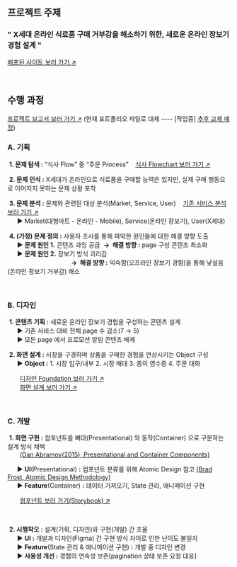 ## 프로젝트 주제

### " X세대 온라인 식료품 구매 거부감을 해소하기 위한, 새로운 온라인 장보기 경험 설계 "

<a href="https://food-search-simjaemoons-projects.vercel.app/" target="_blank">배포된 사이트 보러 가기 ↗</a>

<br />

## 수행 과정

<a href="https://github.com/SimJaemoon/SimJaemoon/blob/main/%ED%8F%AC%ED%8A%B8%ED%8F%B4%EB%A6%AC%EC%98%A4_%EC%8B%AC%EC%9E%AC%EB%AC%B8.pdf" target="_blank">프로젝트 보고서 보러 가기 ↗</a> (현재 포트폴리오 파일로 대체 ---- [작업중] [추후 교체 예정](https://github.com/SimJaemoon/food-search/blob/main/document/TP_FOODSEARCH_Deliver_46_%EC%9E%91%EC%97%85%EC%A4%91.pdf)) 


### A. 기획

&nbsp;**1. 문제 탐색 :** “식사 Flow” 중 “주문 Process” &nbsp;&nbsp;&nbsp;[식사 Flowchart 보러 가기 ↗](https://www.figma.com/board/c3zxwpmIW0PFxOXl1Bp9N9/TP-FOODSEARCH_%EB%B0%B0%ED%8F%AC_240922?node-id=1002-6249&t=PvnyjIjxTJhS09VQ-4, "식사 Flowchart")

&nbsp;**2. 문제 인식 :** X세대가 온라인으로 식료품을 구매할 능력은 있지만, 실제 구매 행동으로 이어지지 못하는 문제 상황 포착

&nbsp;**3. 문제 분석 :** 문제와 관련된 대상 분석(Market, Service, User) &nbsp;&nbsp;&nbsp;[기존 서비스 분석 보러 가기 ↗](https://www.figma.com/board/c3zxwpmIW0PFxOXl1Bp9N9/TP-FOODSEARCH_%EB%B0%B0%ED%8F%AC_240922?node-id=1002-6254&t=PvnyjIjxTJhS09VQ-4, "기존 서비스 분석")  
&emsp;&nbsp; ▶ Market(대형마트 - 온라인 - Mobile), Service(온라인 장보기), User(X세대)

&nbsp;**4. (가정) 문제 정의 :** 사용자 조사를 통해 파악한 원인들에 대한 해결 방향 도출  
&emsp;&nbsp; ▶ **문제 원인 1.** 콘텐츠 과잉 공급&nbsp; **→ &nbsp;해결 방향 :** page 구성 콘텐츠 최소화  
&emsp;&nbsp; ▶ **문제 원인 2.** 장보기 방식 괴리감&nbsp;  
&emsp;&emsp;&emsp;&emsp;&emsp;&emsp;&emsp;&emsp;&emsp;&emsp; **→ &nbsp;해결 방향 :** 익숙함(오프라인 장보기 경험)을 통해 낯설음(온라인 장보기 거부감) 해소

<br/>

### B. 디자인

&nbsp;**1. 콘텐츠 기획 :** 새로운 온라인 장보기 경험을 구성하는 콘텐츠 설계  
&emsp;&nbsp; ▶ 기존 서비스 대비 전체 page 수 감소(7 → 5)  
&emsp;&nbsp; ▶ 모든 page 에서 프로모션 알림 콘텐츠 배제  

&nbsp;**2. 화면 설계 :** 시장을 구경하며 상품을 구매한 경험을 연상시키는 Object 구성  
&emsp;&nbsp; ▶ **Object :** 1. 시장 입구/내부 2. 시장 매대 3. 종이 영수증 4. 주문 대화  

&emsp;&emsp;<a href="https://www.figma.com/design/eYS9TCDxyCUX8tsLPq5sGO/TP_Foodsearch_%EB%B0%B0%ED%8F%AC_000000?node-id=359-145&t=XrUtWrf96rONdBw5-1" target="_blank">디자인 Foundation 보러 가기 ↗</a>  
&emsp;&emsp;<a href="https://www.figma.com/design/eYS9TCDxyCUX8tsLPq5sGO/TP_Foodsearch_%EB%B0%B0%ED%8F%AC_000000?node-id=23-995&t=XrUtWrf96rONdBw5-1" target="_blank">화면 설계 보러 가기 ↗</a>  

<br/>

### C. 개발

&nbsp;**1. 화면 구현 :** 컴포넌트를 뼈대(Presentational) 와 동작(Container) 으로 구분하는 설계 방식 채택  
&emsp;&emsp;<a href="https://medium.com/@dan_abramov/smart-and-dumb-components-7ca2f9a7c7d0" target="_blank">(Dan Abramov(2015), Presentational and Container Components)</a>  

&emsp;&nbsp; ▶ **UI**(Presentational) **:** 컴포넌트 분류를 위해 Atomic Design 참고 <a href="https://atomicdesign.bradfrost.com/chapter-2/" target="_blank">(Brad Frost, Atomic Design Methodology)</a>  
&emsp;&nbsp; ▶ **Feature**(Container) **:** 데이터 가져오기, State 관리, 애니메이션 구현  

&emsp;&emsp;<a href="https://66f0d4048382e05e635a8f98-nlzwzdvqes.chromatic.com/" target="_blank">컴포넌트 보러 가기(Storybook) ↗</a>

<br />

&nbsp;**2. 시행착오 :** 설계(기획, 디자인)와 구현(개발) 간 조율  
&emsp;&nbsp; ▶ **UI :** 개발과 디자인(Figma) 간 구현 방식 차이로 인한 난이도 불일치  
&emsp;&nbsp; ▶ **Feature**(State 관리 & 애니메이션 구현) **:** 개발 중 디자인 변경  
&emsp;&nbsp; ▶ **사용성 개선 :** 경험의 연속성 보존[pagination 상태 보존 요청 대응]
